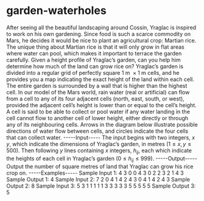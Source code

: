# garden-waterholes
After seeing all the beautiful landscaping around Cossin, Yraglac is inspired to work on his own gardening. Since food is such a scarce commodity on Mars, he decides it would be nice to plant an agricultural crop: Martian rice. The unique thing about Martian rice is that it will only grow in flat areas where water can pool, which makes it important to terrace the garden carefully. Given a height profile of Yraglac’s garden, can you help him determine how much of the land can grow rice on?  Yraglac’s garden is divided into a regular grid of perfectly square $1 \textrm{ m } \times 1 \textrm{ m}$ cells, and he provides you a map indicating the exact height of the land within each cell. The entire garden is surrounded by a wall that is higher than the highest cell. In our model of the Mars world, rain water (real or artificial) can flow from a cell to any of its four adjacent cells (north, east, south, or west), provided the adjacent cell’s height is lower than or equal to the cell’s height. A cell is said to be able to collect or pool water if any water landing in the cell cannot flow to another cell of lower height, either directly or through any of its neighbouring cells. Arrows in the diagram below illustrate possible directions of water flow between cells, and circles indicate the four cells that can collect water.  -----Input----- The input begins with two integers, $x \; y$, which indicate the dimensions of Yraglac’s garden, in metres ($1 \le x, y \le 500$). Then following $y$ lines containing $x$ integers, $h_{ij}$, each which indicate the heights of each cell in Yraglac’s garden ($0 \le h_{ij} \le 999$).  -----Output----- Output the number of square metres of land that Yraglac can grow his rice crop on.  -----Examples----- Sample Input 1: 4 3 0 0 4 3 0 2 2 3 2 1 4 3 Sample Output 1: 4  Sample Input 2: 7 2 0 4 1 4 2 4 3 0 4 1 4 2 4 3 Sample Output 2: 8  Sample Input 3: 5 3 1 1 1 1 1 3 3 3 3 3 5 5 5 5 5 Sample Output 3: 5
